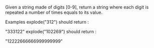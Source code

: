 Given a string made of digits [0-9], return a string where each digit is repeated a number of times equals to its value.

Examples
explode("312")
should return :

"333122"
explode("102269")
should return :

"12222666666999999999"
